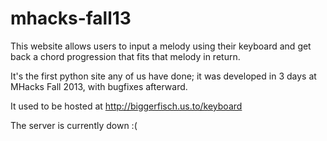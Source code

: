 mhacks-fall13
=============

This website allows users to input a melody using their keyboard and get back a chord progression that fits that melody in return.

It's the first python site any of us have done; it was developed in 3 days at MHacks Fall 2013, with bugfixes afterward.

It used to be hosted at http://biggerfisch.us.to/keyboard 

The server is currently down :(
